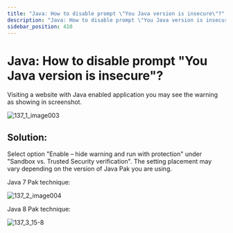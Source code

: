 ```yaml
---
title: "Java: How to disable prompt \"You Java version is insecure\"?"
description: "Java: How to disable prompt \"You Java version is insecure\"?"
sidebar_position: 410
---
```


# Java: How to disable prompt "You Java version is insecure"?

Visiting a website with Java enabled application you may see the warning as showing in screenshot.

![137_1_image003](/images/endpointpolicymanager/applicationsettings/preconfigured/java/137_1_image003.webp)

## Solution:

Select option "Enable – hide warning and run with protection" under "Sandbox vs. Trusted Security
verification". The setting placement may vary depending on the version of Java Pak you are using.

Java 7 Pak technique:

![137_2_image004](/images/endpointpolicymanager/applicationsettings/preconfigured/java/137_2_image004.webp)

Java 8 Pak technique:

![137_3_15-8](/images/endpointpolicymanager/applicationsettings/preconfigured/java/2_5_16b-8.webp)
